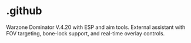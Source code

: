 # .github
Warzone Dominator V.4.20 with ESP and aim tools. External assistant with FOV targeting, bone-lock support, and real-time overlay controls.

